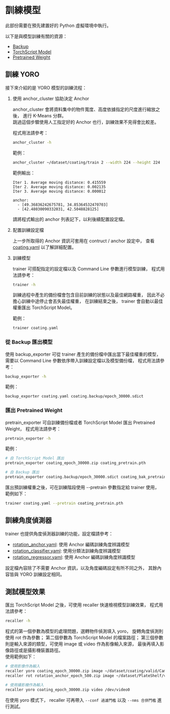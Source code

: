 # 訓練模型

此部份需要在預先建置好的 Python 虛擬環境中執行。

以下是與模型訓練有關的資源：

-   [Backup](https://drive.google.com/drive/folders/15vtpOdRwMtrgu5LFhbna1MYRc5Lv4Jqe?usp=sharing)
-   [TorchScript Model](https://drive.google.com/drive/folders/1wBb6WJygT2RiabJmpFMJ7KxMC-6urL_k?usp=sharing)
-   [Pretrained Weight](https://drive.google.com/drive/folders/1uxYoTJOgOxobsAlW9wavW-VHmos-kOkK?usp=sharing)

## 訓練 YORO

接下來介紹的是 YORO 模型的訓練流程：

1.  使用 anchor_cluster 協助決定 Anchor

    anchor_cluster 會將資料集中的物件寬度、高度依據指定的尺度進行縮放之後，
    進行 K-Means 分群。  
    跳過這個步驟使用人工指定好的 Anchor 也行，訓練效果不見得會比較差。

    程式用法請參考：

    ```bash
    anchor_cluster -h
    ```

    範例：

    ```bash
    anchor_cluster ~/dataset/coating/train 2 --width 224 --height 224
    ```

    範例輸出：

        Iter 1. Average moving distance: 0.415559
        Iter 2. Average moving distance: 0.002135
        Iter 3. Average moving distance: 0.000012

        anchor:
          - [49.36836242675781, 34.85364532470703]
          - [42.48030090332031, 42.5048828125]

    請將程式輸出的 anchor 列表記下，以利後續配置設定檔。

2.  配置訓練設定檔

    上一步所取得的 Anchor 資訊可套用在 contruct / anchor 設定中，
    查看 [coating.yaml](coating.yaml) 以了解詳細配置。

3.  訓練模型

    trainer 可搭配指定的設定檔以及 Command Line 參數進行模型訓練，
    程式用法請參考：

    ```bash
    trainer -h
    ```

    訓練過程中產生的備份檔會包含目前訓練的狀態以及最佳網路權重，
    因此不必擔心訓練中途停止會丟失最佳權重，
    在訓練結束之後，
    trainer 會自動以最佳權重匯出 TorchScript Model。

    範例：

    ```bash
    trainer coating.yaml
    ```

### 從 Backup 匯出模型

使用 backup_exporter 可從 trainer 產生的備份檔中匯出當下最佳權重的模型，
需要以 Command Line 參數依序帶入訓練設定檔以及模型備份檔，
程式用法請參考：

```bash
backup_exporter -h
```

範例：

```bash
backup_exporter coating.yaml coating.backup/epoch_30000.sdict
```

### 匯出 Pretrained Weight

pretrain_exporter 可自訓練備份檔或者 TorchScript Model 匯出 Pretrained Weight，
程式用法請參考：

```bash
pretrain_exporter -h
```

範例：

```bash
# 自 TorchScript Model 匯出
pretrain_exporter coating_epoch_30000.zip coating_pretrain.pth

# 自 Backup 匯出
pretrain_exporter coating.backup/epoch_30000.sdict coating_bak_pretrain.pth
```

匯出預訓練權重之後，可在訓練階段使用 --pretrain 參數指定給 trainer 使用，
範例如下：

```bash
trainer coating.yaml --pretrain coating_pretrain.pth
```

## 訓練角度偵測器

trainer 也提供角度偵測器訓練的功能，設定檔請參考：

-   [rotation_anchor.yaml](rotation_anchor.yaml): 使用 Anchor 編碼訓練角度辨識模型
-   [rotation_classifier.yaml](rotation_classifier.yaml): 使用分類法訓練角度辨識模型
-   [rotation_regressor.yaml](rotation_regressor.yaml): 使用 Anchor 編碼訓練角度辨識模型

設定檔內容除了不需要 Anchor 資訊，以及角度編碼設定有所不同之外，
其餘內容皆與 YORO 訓練設定相同。

## 測試模型效果

匯出 TorchScript Model 之後，可使用 recaller 快速檢視模型訓練效果，
程式用法請參考：

```bash
recaller -h
```

程式的第一個參數為模型的處理問題，選轉物件偵測填入 yoro，
旋轉角度偵測則使用 rot 作為參數；
第二個參數為 TorchScript Model 的檔案路徑；
第三個參數則是輸入來源的類型，可使用 image 或 video 作為影像輸入來源，
最後再填入影像路徑或是攝影機裝置路徑。  
使用範例如下：

```bash
# 使用影像作為輸入
recaller yoro coating_epoch_30000.zip image ~/dataset/coating/valid/CamToolbox_20200121_153827_1.jpg
recaller rot rotation_anchor_epoch_500.zip image ~/dataset/PlateShelf/valid/0.jpg

# 使用攝影機作為輸入
recaller yoro coating_epoch_30000.zip video /dev/video0
```

在使用 yoro 模式下，
recaller 可再帶入 `--conf 過濾門檻` 以及 `--nms 合併門檻` 進行測試。
